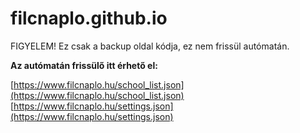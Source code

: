 # filcnaplo.github.io
FIGYELEM! Ez csak a backup oldal kódja, ez nem frissül autómatán.

**Az autómatán frissülő itt érhető el:**

[https://www.filcnaplo.hu/school_list.json](https://www.filcnaplo.hu/school_list.json)
[https://www.filcnaplo.hu/settings.json](https://www.filcnaplo.hu/settings.json)
